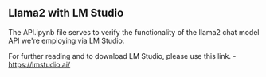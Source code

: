 ## Llama2 with LM Studio

<p align="justify">
The API.ipynb file serves to verify the functionality of the llama2 chat model API we're employing via LM Studio.

For further reading and to download LM Studio, please use this link. - https://lmstudio.ai/
</p>
